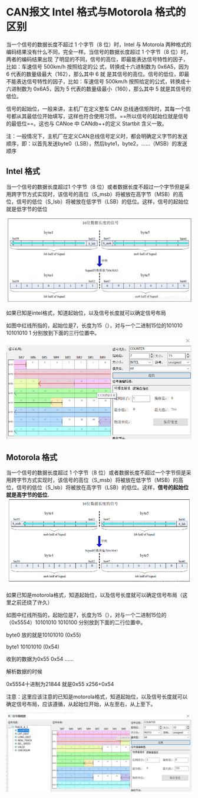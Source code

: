 # CAN报文 Intel 格式与Motorola 格式的区别

当一个信号的数据长度不超过 1 个字节（8 位）时，Intel 与 Motorola 两种格式的编码结果没有什么不同，完全一样。当信号的数据长度超过 1 个字节（8 位）时，两者的编码结果出现 了明显的不同，信号的高位，即最能表达信号特性的因子，比如：车速信号 500km/h 按照给定的公 式，转换成十六进制数为 0x6A5，因为 6 代表的数量级最大（162），那么其中 6 就 是其信号的高位。信号的低位，即最不能表达信号特性的因子，比如：车速信号 500km/h 按照给定的公式，转换成十六进制数为 0x6A5，因为 5 代表的数量级最小（160），那么其中 5 就是其信号的低位。

信号的起始位，一般来讲，主机厂在定义整车 CAN 总线通信矩阵时，其每一个信 号都从其最低位开始填写，这样也符合使用习惯。==所以信号的起始位就是信号的最低位==。这也与 CANoe 中 CANdb++的定义 Startbit 含义一致。

注：一般情况下，主机厂在定义CAN总线信号定义时，都会明确定义字节的发送顺序，即：以首先发送byte0（LSB），然后byte1，byte2，……（MSB）的发送顺序

## Intel 格式

当一个信号的数据长度超过1 个字节（8 位）或者数据长度不超过一个字节但是采用跨字节方式实现时，该信号的高位（S_msb）将被放在高字节（MSB）的高位，信号的低位（S_lsb）将被放在低字节（LSB）的低位。这样，信号的起始位就是低字节的低位

![在这里插入图片描述](pic/20190509164941838.png)

如果已知是intel格式，知道起始位，以及信号长度就可以确定信号布局

如图中红线所指的，起始位是7，长度为15（），对与一个二进制15位的101010   10101010  1 分别放到下面的三行位置中。![image-20210414151808033](pic/image-20210414151808033.png)

## Motorola 格式

当一个信号的数据长度超过 1 个字节（8 位）或者数据长度不超过一个字节但是采用跨字节方式实现时，该信号的高位（S_msb）将被放在低字节（MSB）的高位，信号的低位（S_lsb）将被放在高字节（LSB）的低位。这样，**信号的起始位就是高字节的低位.**
![在这里插入图片描述](pic/20190509165027951.png)

如果已知是motorola格式，知道起始位，以及信号长度就可以确定信号布局（这里之前还绕了许久）

如图中红线所指的，起始位是7，长度为15（），对与一个二进制15位的（0x5554）10101010    1010100 分别放到下面的二行位置中。

byte0 放的就是10101010    (0x55)

byte1  10101010                    (0x54)

收到的数据为0x55 0x54 ......

解析数据的时候

0x5554十进制为21844   就是0x55 x256+0x54

注意：这里应该注意的已知是motorola格式，知道起始位，以及信号长度就可以确定信号布局，应该遵循，从起始位开始，从左至右，从上至下。

![image-20210414152511005](pic/image-20210414152511005.png)























